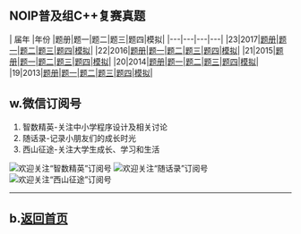 ## NOIP普及组C++复赛真题

| 届年 |年份 |题册|题一|题二|题三|题四|模拟|
|---|---|---|---|
|23|2017|[题册](2017/junior-rep-23-2017-C++.pdf)|[题一](2017/score.zip)|[题二](2017/librarian.zip)|[题三](2017/chess.zip)|[题四](2017/jump.zip)|[模拟](2017/junior-rep-23-2017-C++.zip)|
|22|2016|[题册](2016/junior-rep-22-2016-C++.pdf)|[题一](2016/pencil.zip)|[题二](2016/date.zip)|[题三](2016/port.zip)|[题四](2016/magic.zip)|[模拟](2016/junior-rep-22-2016-C++.zip)|
|21|2015|[题册](2015/junior-rep-21-2015-C++.pdf)|[题一](2015/coin.zip)|[题二](2015/mine.zip)|[题三](2015/sum.zip)|[题四](2015/salesman.zip)|[模拟](2015/junior-rep-21-2015-C++.zip)|
|20|2014|[题册](2014/junior-rep-20-2014-C++.pdf)|[题一](2014/count.zip)|[题二](2014/ratio.zip)|[题三](2014/matrix.zip)|[题四](2014/submatrix.zip)|[模拟](2014/junior-rep-20-2014-C++.zip)|
|19|2013|[题册](2013/junior-rep-19-2013-C++.pdf)|[题一](2013/count.zip)|[题二](2013/expr.zip)|[题三](2013/number.zip)|[题四](2013/level.zip)|[模拟](2013/junior-rep-19-2013-C++.zip)|

<!--
|18|2012|[题册](2013/junior-rep-19-2013-C++.pdf)|[题一](2013/count.rar)|[题二](2013/expr.rar)|[题三](2013/number.rar)|[题四](2013/level.rar)|[模拟](2013/junior-rep-19-2013-C++.rar)|
|17|2011|[题册](2013/junior-rep-19-2013-C++.pdf)|[题一](2013/count.rar)|[题二](2013/expr.rar)|[题三](2013/number.rar)|[题四](2013/level.rar)|[模拟](2013/junior-rep-19-2013-C++.rar)|
|16|2010|[题册](2013/junior-rep-19-2013-C++.pdf)|[题一](2013/count.rar)|[题二](2013/expr.rar)|[题三](2013/number.rar)|[题四](2013/level.rar)|[模拟](2013/junior-rep-19-2013-C++.rar)|
|15|2009|[题册](2013/junior-rep-19-2013-C++.pdf)|[题一](2013/count.rar)|[题二](2013/expr.rar)|[题三](2013/number.rar)|[题四](2013/level.rar)|[模拟](2013/junior-rep-19-2013-C++.rar)|
|14|2008|[题册](2013/junior-rep-19-2013-C++.pdf)|[题一](2013/count.rar)|[题二](2013/expr.rar)|[题三](2013/number.rar)|[题四](2013/level.rar)|[模拟](2013/junior-rep-19-2013-C++.rar)|
-->

## w.微信订阅号

1. 智数精英-关注中小学程序设计及相关讨论
2. 随话录-记录小朋友们的成长时光
2. 西山征途-关注大学生成长、学习和生活

![欢迎关注“智数精英”订阅号](../../../assets/me/img/idea8.jpg)
![欢迎关注“随话录”订阅号](../../../assets/me/img/shl8.jpg)
![欢迎关注“西山征途”订阅号](../../../assets/me/img/xszt8.jpg)

----------

## b.[返回首页](../../../)
